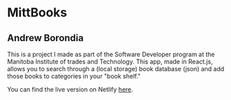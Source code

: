 # MittBooks
## Andrew Borondia

This is a project I made as part of the Software Developer program at the Manitoba Institute of trades and Technology.
This app, made in React.js, allows you to search through a (local storage) book database (json) and add those books to categories in your "book shelf."

You can find the live version on Netlify [here](https://fervent-visvesvaraya-fc46ee.netlify.app/).
